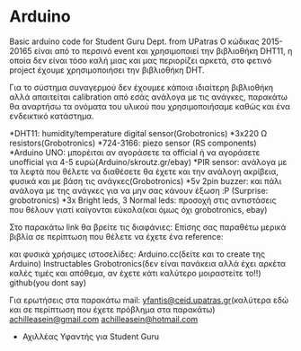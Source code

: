 # Arduino
Basic arduino code for Student Guru Dept. from UPatras
  Ο κώδικας 2015-20165 είναι από το περσινό event και χρησιμοποιεί την βιβλιοθήκη DHT11, 
η οποία δεν είναι τόσο καλή μιας και μας περιορίζει αρκετά, στο φετινό project έχουμε χρησιμοποιήσει την βιβλιοθήκη DHT.

  Για το σύστημα συναγερμού δεν έχουμεε κάποια ιδιαίτερη βιβλιοθήκη αλλά απαιτείται calibration από εσάς ανάλογα με τις ανάγκες,
παρακάτω θα αναρτήσω τα ονόματα του υλικού που χρησιμοποιήσαμε καθώς και ένα ενδεικτικό κατάστημα.

*DHT11: humidity/temperature digital sensor(Grobotronics)
*3x220 Ω resistors(Grobotronics)
*724-3166: piezo sensor (RS components)
*Arduino UNO: μπορέιται αν αγοράσετε τα official ή να αγοράσετε unofficial για 4-5 ευρώ(Arduino/skroutz.gr/ebay)
*PIR sensor: ανάλογα με τα λεφτά που θέλετε να διαθέσετε θα έχετε και την ανάλογη ακρίβεια, φυσικά και με βάση τις ανάγκες(Grobotronics)
*5v 2pin buzzer: και πάλι ανάλογα με της ανάγκες για να μην σας κάνουν έξωση :P (Surprise: grobotronics)
*3x Bright leds, 3 Normal leds: προσοχή στις αντιστάσεις που θέλουν γιατί καίγονται εύκολα(και όμως όχι grobotronics, ebay)

Στο παρακάτω link θα βρείτε τις διαφάνιες: 
Επίσης σας παραθέτω μερικά βιβλία σε περίπτωση που θέλετε να έχετε ένα reference:


και φυσικά χρήσιμες ιστοσελίδες:
Arduino.cc(δείτε και το create της Arduino)
Instructables
Grobotronics(δεν είναι πανάκεια αλλά έχει αρκέτα καλές τιμές και απόθεμα, αν έχετε κάτι καλύτερο μοιραστείτε το!!)
github(you dont say)

Για ερωτήσεις στα παρακάτω mail: 
yfantis@ceid.upatras.gr(καλύτερα εδώ και σε περίπτωση που έχετε πρόβλημα στα παρακάτω)
achilleasein@gmail.com
achilleasein@hotmail.com

- Αχιλλέας Υφαντής για Student Guru
